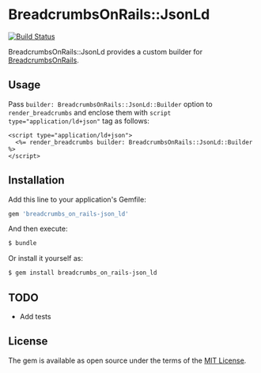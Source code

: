 # BreadcrumbsOnRails::JsonLd

[![Build Status](https://travis-ci.org/necojackarc/breadcrumbs_on_rails-json_ld.svg?branch=master)](https://travis-ci.org/necojackarc/breadcrumbs_on_rails-json_ld)

BreadcrumbsOnRails::JsonLd provides a custom builder for [BreadcrumbsOnRails](https://github.com/weppos/breadcrumbs_on_rails).

## Usage
Pass `builder: BreadcrumbsOnRails::JsonLd::Builder` option to `render_breadcrumbs` and
enclose them with `script type="application/ld+json"` tag as follows:

```erb
<script type="application/ld+json">
  <%= render_breadcrumbs builder: BreadcrumbsOnRails::JsonLd::Builder %>
</script>
```

## Installation
Add this line to your application's Gemfile:

```ruby
gem 'breadcrumbs_on_rails-json_ld'
```

And then execute:
```bash
$ bundle
```

Or install it yourself as:
```bash
$ gem install breadcrumbs_on_rails-json_ld
```

## TODO
* Add tests

## License
The gem is available as open source under the terms of the [MIT License](http://opensource.org/licenses/MIT).
